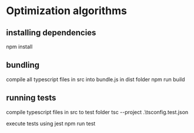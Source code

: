 # Optimization algorithms

## installing dependencies
npm install

## bundling 

compile all typescript files in src into bundle.js in dist folder
npm run build

## running tests

compile typescript files in src to test folder 
tsc --project .\tsconfig.test.json

execute tests using jest
npm run test
